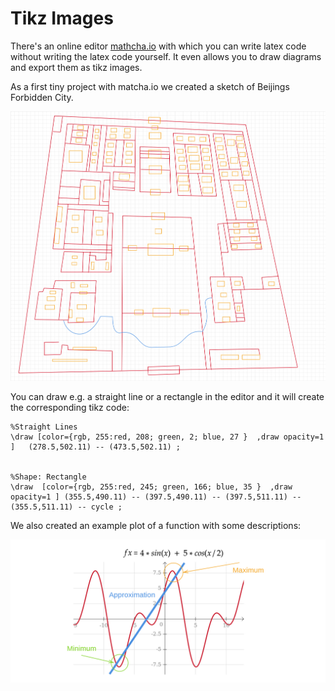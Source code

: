 Tikz Images
===========

There's an online editor [mathcha.io](https://www.mathcha.io/editor) with which
you can write latex code without writing the latex code yourself.
It even allows you to draw diagrams and export them as tikz images.

As a first tiny project with matcha.io we created a sketch of Beijings Forbidden City.

![](https://raw.githubusercontent.com/nicolasholland/VariousProjects/master/tikz/_images/diagram-forbiddencity.png)

You can draw e.g. a straight line or a rectangle in the editor and it will create the corresponding tikz code:

```
%Straight Lines 
\draw [color={rgb, 255:red, 208; green, 2; blue, 27 }  ,draw opacity=1 ]   (278.5,502.11) -- (473.5,502.11) ;


%Shape: Rectangle 
\draw  [color={rgb, 255:red, 245; green, 166; blue, 35 }  ,draw opacity=1 ] (355.5,490.11) -- (397.5,490.11) -- (397.5,511.11) -- (355.5,511.11) -- cycle ;
```

We also created an example plot of a function with some descriptions:

![](https://raw.githubusercontent.com/nicolasholland/VariousProjects/master/tikz/_images/example_plot.png)
